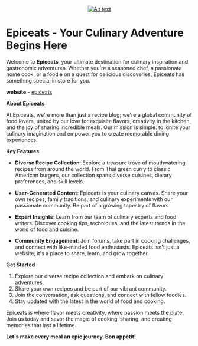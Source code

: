 <p align="center">
    <a href="https://epiceatsv1.onrender.com/">
<img title="a title" alt="Alt text" src="https://firebasestorage.googleapis.com/v0/b/epiceats-5cf87.appspot.com/o/logo%2Feplogo.svg?alt=media&token=3a942654-d7cc-46f7-8c92-b32ca46b8e45">
    </a>
</p>

# Epiceats - Your Culinary Adventure Begins Here

Welcome to **Epiceats**, your ultimate destination for culinary inspiration and gastronomic adventures. Whether you're a seasoned chef, a passionate home cook, or a foodie on a quest for delicious discoveries, Epiceats has something special in store for you.

**website** - [epiceats](https://epiceatsv1.onrender.com/)

**About Epiceats**

At Epiceats, we're more than just a recipe blog; we're a global community of food lovers, united by our love for exquisite flavors, creativity in the kitchen, and the joy of sharing incredible meals. Our mission is simple: to ignite your culinary imagination and empower you to create memorable dining experiences.

**Key Features**

-   **Diverse Recipe Collection**: Explore a treasure trove of mouthwatering recipes from around the world. From Thai green curry to classic American burgers, our collection spans diverse cuisines, dietary preferences, and skill levels.
    
-   **User-Generated Content**: Epiceats is your culinary canvas. Share your own recipes, family traditions, and culinary experiments with our passionate community. Be part of a growing tapestry of flavors.
    
-   **Expert Insights**: Learn from our team of culinary experts and food writers. Discover cooking tips, techniques, and the latest trends in the world of food and cuisine.
    
-   **Community Engagement**: Join forums, take part in cooking challenges, and connect with like-minded food enthusiasts. Epiceats isn't just a website; it's a place to share, learn, and grow together.
    

**Get Started**

1.  Explore our diverse recipe collection and embark on culinary adventures.
2.  Share your own recipes and be part of our vibrant community.
3.  Join the conversation, ask questions, and connect with fellow foodies.
4.  Stay updated with the latest in the world of food and cooking.

Epiceats is where flavor meets creativity, where passion meets the plate. Join us today and savor the magic of cooking, sharing, and creating memories that last a lifetime.

**Let's make every meal an epic journey. Bon appétit!**

